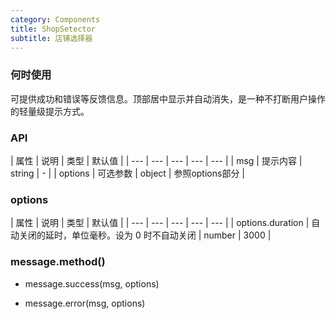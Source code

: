 ```yaml
---
category: Components
title: ShopSetector
subtitle: 店铺选择器
---
```


### 何时使用
可提供成功和错误等反馈信息。顶部居中显示并自动消失，是一种不打断用户操作的轻量级提示方式。


### API
| 属性 | 说明 | 类型 | 默认值 |
| --- | --- | --- | --- | --- |
| msg | 提示内容 | string | - |
| options | 可选参数 | object | 参照options部分 |

### options
| 属性 | 说明 | 类型 | 默认值 |
| --- | --- | --- | --- | --- |
| options.duration | 自动关闭的延时，单位毫秒。设为 0 时不自动关闭 | number | 3000 |

### message.method()
- message.success(msg, options)

- message.error(msg, options)
